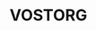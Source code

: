 ---
title: VOSTORG
text: Интернет-магазин одежды и аксессуаров для стильных и современных женщин
image:
  src: "/projects/vostorg.avif"
  alt: "VOSTORG"
  width: 1360
  height: "auto"
  format: "avif"
tags: 1С, Веб-дизайн, E-commerce, SEO, Контент
link: https://vostorg-shop.ru
---